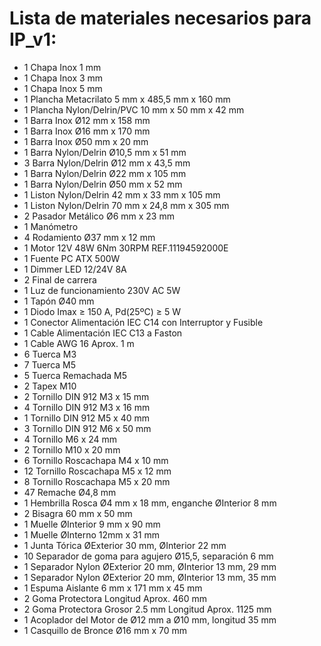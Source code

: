 # Lista de materiales necesarios para IP_v1:

* 1	Chapa Inox 1 mm	
* 1	Chapa Inox 3 mm	
* 1	Chapa Inox 5 mm	
* 1	Plancha Metacrilato 5 mm x 485,5 mm x 160 mm	
* 1	Plancha Nylon/Delrin/PVC 10 mm x 50 mm x 42 mm	
* 1	Barra Inox Ø12 mm x 158 mm 	
* 1	Barra Inox Ø16 mm x 170 mm	
* 1	Barra Inox Ø50 mm x 20 mm	
* 1	Barra Nylon/Delrin Ø10,5 mm x 51 mm
* 3	Barra Nylon/Delrin Ø12 mm x 43,5 mm	
* 1	Barra Nylon/Delrin Ø22 mm x 105 mm	
* 1	Barra Nylon/Delrin Ø50 mm x 52 mm	
* 1	Liston Nylon/Delrin 42 mm x 33 mm x 105 mm	
* 1	Liston Nylon/Delrin 70 mm x 24,8 mm x 305 mm	
* 2	Pasador Metálico Ø6 mm x 23 mm	
* 1	Manómetro	
* 4	Rodamiento Ø37 mm x 12 mm	
* 1	Motor 12V 48W 6Nm 30RPM REF.11194592000E	
* 1	Fuente PC ATX 500W	
* 1	Dimmer LED 12/24V 8A	
* 2	Final de carrera	
* 1	Luz de funcionamiento 230V AC 5W	
* 1	Tapón Ø40 mm	
* 1	Diodo Imax ≥ 150 A, Pd(25ºC) ≥ 5 W	
* 1	Conector Alimentación IEC C14 con Interruptor y Fusible	
* 1	Cable Alimentación IEC C13 a Faston	
* 1	Cable AWG 16 Aprox. 1 m	
* 6	Tuerca M3 	
* 7	Tuerca M5	
* 5	Tuerca Remachada M5	
* 2	Tapex M10
* 2	Tornillo DIN 912 M3 x 15 mm	
* 4	Tornillo DIN 912 M3 x 16 mm	
* 1	Tornillo DIN 912 M5 x 40 mm	
* 3	Tornillo DIN 912 M6 x 50 mm	
* 4	Tornillo M6 x 24 mm	
* 2	Tornillo M10 x 20 mm	
* 6	Tornillo Roscachapa M4 x 10 mm	
* 12 	Tornillo Roscachapa M5 x 12	mm
* 8	Tornillo Roscachapa M5 x 20 mm	
* 47 	Remache Ø4,8 mm
* 1	Hembrilla Rosca Ø4 mm x 18 mm, enganche ØInterior 8 mm	 
* 2	Bisagra 60 mm x 50 mm	
* 1	Muelle ØInterior 9 mm x 90 mm	
* 1	Muelle ØInterno 12mm x 31 mm 	
* 1	Junta Tórica ØExterior 30 mm, ØInterior 22 mm	
* 10 	Separador de goma para agujero Ø15,5, separación 6 mm	
* 1	Separador Nylon ØExterior 20 mm, ØInterior 13 mm, 29 mm	
* 1	Separador Nylon ØExterior 20 mm, ØInterior 13 mm, 35 mm	
* 1	Espuma Aislante 6 mm x 171 mm x 45 mm	
* 2	Goma Protectora Longitud Aprox. 460 mm 	
* 2	Goma Protectora Grosor 2.5 mm Longitud Aprox. 1125 mm	
* 1	Acoplador del Motor de Ø12 mm a Ø10 mm, longitud 35 mm	
* 1	Casquillo de Bronce Ø16 mm x 70 mm	
